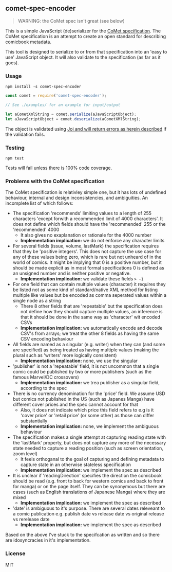 ## comet-spec-encoder

> WARNING: the CoMet spec isn't great (see below)

This is a simple JavaScript (de)serializer for the [CoMet specification](http://www.denvog.com/comet/comet-specification/). The CoMet specification is an attempt to create an open standard for describing comicbook metadata.

This tool is designed to serialize to or from that specification into an 'easy to use' JavaScript object. It will also validate to the specification (as far as it goes).

### Usage

```
npm install -s comet-spec-encoder
```

```javascript
const comet = require('comet-spec-encoder');

// See ./examples/ for an example for input/output

let aCometXmlString = comet.serialize(aJavaScriptObject);
let aJavaScriptObject = comet.deserialize(aCometXMlString);
```

The object is validated using [Joi and will return errors as herein described](https://github.com/hapijs/joi) if the validation fails.

### Testing

```
npm test
```

Tests will fail unless there is 100% code coverage.

### Problems with the CoMet specification

The CoMet specification is relativley simple one, but it has lots of undefined behaviour, internal and design inconsistencies, and ambiguities. An incomplete list of which follows:

* The specification 'recommends' limiting values to a length of 255 characters 'except forwith a recommended limit of 4000 characters'. It does not define which fields should have the 'recommended' 255 or the 'recommended' 4000
    * It also gives no exaplanation or rationale for the 4000 number
    * **Implementation implication:** we do not enforce any character limits
* For several fields (issue, volume, lastMark) the specification requires that they be 'positive integers'. This does not capture the use case for any of these values being zero, which is rare but not unheard of in the world of comics. It might be implying that 0 is a positive number, but it should be made explicit as in most formal specifications 0 is defined as an unsigned number and is neither positive or negative.
    * **Implementation implication:** we validate these fields `> -1`
* For one field that can contain multiple values (character) it requires they be listed not as some kind of standard/native XML method for listing multiple like values but be encoded as comma seperated values within a single node as a string
    * There 8 other fields that are 'repeatable' but the specification does not define how they should capture multiple values, an inference is that it should be done in the same way as 'character' wit encoded CSVs
    * **Implementation implication:** we automatically encode and decode CSV's from arrays; we treat the other 8 fields as having the same CSV encoding behaviour
* All fields are named as a singular (e.g. writer) when they can (and some are specified) as being treated as having multiple values (making the plural such as 'writers' more logically consistent)
    * **Implementation implication:** none, we use the singular
* 'publisher' is not a 'repeatable' field, it is not uncommon that a single comic could be published by two or more publishers (such as the famous Marvel/DC crossovers)
    * **Implementation implication:** we trea publisher as a singular field, according to the spec
* There is no currency denomination for the 'price' field. We assume USD but comics not published in the US (such as Japanes Manga) have different cover prices and the spec cannot account for that
    * Also, it does not indicate which price this field refers to e.g is it 'cover price' or 'retail price' (or some other) as those can differ substantially
    * **Implementation implication:** none, we implement the ambiguous behaviour
* The specification makes a single attempt at capturing reading state with the 'lastMark' property, but does not capture any more of the necessary state needed to capture a reading position (such as screen orientation, zoom level)
    * It feels orthoganal to the goal of capturing and defining metadata to capture state in an otherwise stateless specification
    * **Implementation implication:** we implement the spec as described
* It is unclear if 'readingDirection' specifies the direction the comicbook should be read (e.g. front to back for western comics and back to front for manga) or on the page itself. They can be synonymous but there are cases (such as English translations of Japanese Manga) where they are mixed
    * **Implementation implication:** we implement the spec as described
* 'date' is ambiguous to it's purpose. There are several dates releveant to a comic publication e.g. publish date vs release date vs original release vs rerelease date
    * **Implementation implication:** we implement the spec as described

Based on the above I've stuck to the specifcation as written and so there are idosyncracies in it's implementation.

### License

MIT